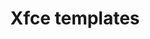 ---
lang: en
layout: doc
permalink: /doc/templates/xfce/
redirect_from:
- /doc/xfce/
- /doc/templates/fedora-xfce/
- /en/doc/templates/xfce/
- /doc/Templates/Xfce/
- /wiki/Templates/Xfce/
redirect_to: https://doc.qubes-os.org/en/latest/user/templates/xfce-templates.html
ref: 222
title: Xfce templates
---